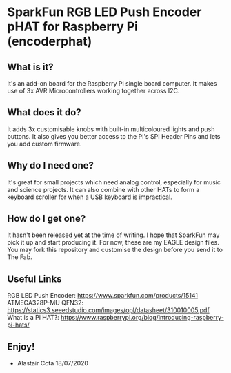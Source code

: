 # SparkFun RGB LED Push Encoder pHAT for Raspberry Pi (encoderphat)

## What is it?
It's an add-on board for the Raspberry Pi single board computer.
It makes use of 3x AVR Microcontrollers working together across I2C.

## What does it do?
It adds 3x customisable knobs with built-in multicoloured lights and push buttons.
It also gives you better access to the Pi's SPI Header Pins and lets you add custom firmware.

## Why do I need one?
It's great for small projects which need analog control, especially for music and science projects.
It can also combine with other HATs to form a keyboard scroller for when a USB keyboard is impractical.

## How do I get one?
It hasn't been released yet at the time of writing. I hope that SparkFun may pick it up and start producing it.
For now, these are my EAGLE design files. You may fork this repository and customise the design before you send it to The Fab.

## Useful Links
RGB LED Push Encoder: https://www.sparkfun.com/products/15141
ATMEGA328P-MU QFN32: https://statics3.seeedstudio.com/images/opl/datasheet/310010005.pdf
What is a Pi HAT?: https://www.raspberrypi.org/blog/introducing-raspberry-pi-hats/

## Enjoy!
- Alastair Cota 18/07/2020
